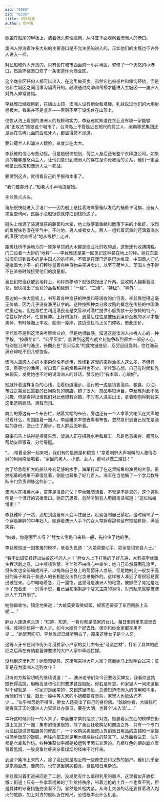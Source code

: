 ```yaml
---
aid: "0005"
zid: "0386"
title: 寻找弱点
author: 吹牛者
---
```


她坐在船尾的甲板上，装着低头整理渔网，从斗笠下面观察着澳洲人的港口。

澳洲人停泊着许多大船的主要港口是不允许民船进入的，正如他们的主城也不许外人进入一样。

对民船和外人开放的，只有设在城市西面的一小片地区，整修了一个天然的小港口，然后环绕港口修了一条街道作为商业区。

这个商业区任何人都可以出入，在这里做买卖。虽然它也被栅栏和壕沟环绕，但是它和主城区之间用壕沟隔离开的，必须通过岗哨和吊桥才能进入主城区——澳洲人对外人非常警惕。

李丝雅已经观察到，在旗山山顶，澳洲人设有炮台和塔楼。乳妹说过他们的大炮射程极大，看来并不是虚言——否则不至于设炮台在山顶上。

仅仅从海上看到的澳洲人的规模和实力，李丝雅就知道在东亚没有哪一家能够用“正攻法”摧毁这个城市了。台湾岛上不管是近在咫尺的荷兰人、闽南移民集团还是远在岛屿北面的西班牙人，都显得微不足道。

要让荷兰人和澳洲人翻脸，难度实在太大。

李丝雅的信心有些动摇。但是她很快想到，荷兰人身后还有整个东印度公司。如果真的能够激怒荷兰人，让他们意识到澳洲人的存在是你死我活的关系，他们一定会倾巢出动来和澳洲人决一死战。

要做到这点，就得看自己的手腕和本事了。

“我们要靠港了。”船老大小声地提醒她。

李丝雅点点头。

渔船很快就进入了港口——因为船上悬挂着海岸警备队发给的捕鱼许可旗，没有人来盘查询问，这艘小渔船很快就停泊到栈桥边了。

码头上堆满了装满渔获的藤筐和木箱，地上散落着鱼鳞和散落下来的小鱼虾。浓烈的鱼腥味弥漫在空气中。不时地，男人或者女人，两人一组杠着沉重的还滴着海水的渔获“吭哧哼哧”地从栈桥上走过。

距离栈桥不远地方的一座茅草顶的大木屋是渔业社的收购点，这里还代收捕捞税。门口设着一大排的“地秤”——李丝雅还是第一回见识这种装在地上的秤。她在东亚沿海见识到最多的是中国人的吊杆秤。不管是在澳门还是巴达维亚，中国商人们总是拿着大小不一的杆秤称量着各种货物来买进卖出，以至于荷兰人、英国人也不得不在某些时候接受他们的度量衡。

渔民们把渔获放到地秤上，司秤员移动下就很快报出了斤两。监收的人翻看着渔获，很快报出了渔获的品名和级别：“一级”、“二级”、“特级”、“等外”……

旁边的一块大黑板上，书写着各种渔获的种类和等级收购价目表，李丝雅觉得这毫无价值，因为几乎没有渔民认字的。这种按照种类分级收购的概念在传统的中国渔栏里也有，但是渔栏主利用渔民全是文盲和对渔栏提供小额贷款十分依赖的特点，往往以好说坏，任意舞弊。上好的鱼虾，到最后往往是被压到廉价至极的水平才能卖掉。有时候海上丰收，船刚一靠岸，这边渔栏马上关门停收，借此压价。

李丝雅不是到这里来考察渔业的，但是她很敏感，知道这是澳洲人拉拢人心的一种手段。“按质给价”、“公平买卖”，能做到这两点就立刻能争取到很大一部分人心。特别是沿海的渔民，长期处在“高买低卖”的食物链底层，忍受层层盘剥，往往渔获满仓却吃不到几顿饱饭。

澳洲人蛊惑人心的本事果然名不虚传，难怪到这里的来得渔民人这么多，不但有漳、泉等地的渔民，听口音广东的渔民来得也不少。李丝雅心想，自己有时候和乳妹聊天，发觉她也不时的说澳洲人的好话，赞叹他们“有本事，心眼好”。

她就怀着这样复杂的心绪，沿着街道漫步。渔行的一边是销售渔具、粮食、灯油、布匹之类渔民需要的日用杂货的商店，铺子很大，商品琳琅满目。李丝雅对此不感兴趣，但是看得出渔民们对此地很有兴趣，不时有人进进出出，拿着刚刚得到钱来这里选购商品，满载而归。

商店的旁边有一个布告栏，贴着大幅的布告，旁边还有一个人拿着大喇叭在大声地说着什么，周围围着一圈人。李丝雅原本想去看看布告，忽然意识到自己现在是渔姑的身份，便止住了脚步，在人群后面听着。

原来布告上贴得是招募告示，澳洲人正在招募水手和雇工，凡是愿意来得，都可以帮助安置家眷，分给房屋。

“……带着全家一起来吧，我们有的是房屋和粮食！”拿着喇叭大声喊叫的人激情澎湃的用闽南话喊着，“家里的老人、小孩、女人，都可以做工赚钱！”

为了给急剧扩大的船队补充足够的水手，海军打起了在这里捕鱼的渔民的主意。虽然招募的成果不算很显著，倒是也募集了好几百人。海军在当地搞了一个学兵教导队专门负责训练这些新丁。

澳洲人在招募水手，莫非是准备打仗？李丝雅暗想着，不管是不是真的，这个迹象倒是一个很好的调拨借口。她正沉思着，忽然听到有人用闽南话喊道：“这位姑娘慢走！”

李丝雅吓了一跳，没想到这里有人会叫住自己，赶紧强制自己镇定。这时候来了一个穿着胖胖的中年妇人，她穿着澳洲人手下的女人常穿得那种蓝布短袖裤褂，满脸笑容。

“姑娘，你是哪里人呀？”胖女人倒是自来熟一般，先拉住了她的手。

李丝雅做出一副害羞的模样，低着头说道：“大娘莫要动手，奴家是诏安县人士。”

“看不出诏安县还出姑娘这样的人才！”胖女人上下打量的了好几遍，大有把李丝雅生吞活剥之意，口中啧啧称赞。李丝雅不由得心中害怕：她自己虽然将面孔涂黑，将头发也全部编成辫子，以掩饰自己身上的葡萄牙人血统，但是她的比一般女子高挺的鼻子和异于普通人的长相是没法靠化妆来掩饰的。这样被人凑近了看很容易露出破绽来。心中暗暗着急，万一露馅，这里可是澳洲人的地盘，被抓住了肯定是吃不了兜着走——别得不说，自己当初绑架那个啥文主席的事情，对景起来就够被澳洲人千刀万剐了。

她强抑害怕，镇定地笑道：“大娘莫要取笑奴家，奴家还要买了东西回船上去呢……”

胖女人连连点头道：“知道，知道，一看你就是渔家的女儿。每日里风里来浪里去得。难得你长得一表人才。如今大娘有个好去处，保你和你全家都享用不尽……”她絮絮叨叨，李丝雅却已经听明白了，原来这胖女子是个人牙。

这等人牙专在闹市街头寻觅贫家小户家的女儿中有无“可造之材”，打听了具体的底细之后再在有纳妾蓄婢要求的大户人家中牵线拉媒。

没想到这里也有！她暗暗疑惑，这里哪来得大户人家？然而她马上就明白过来：莫非是在为澳洲人选购女仆？

只听对方絮絮叨叨的继续说道：“……澳洲老爷们如今正要收买婢女，我看你这姑娘长得高挑，眉眼高低和他们的要求甚是般配。你若是有意，和家里人一同来这里写个契就是——你家即是闽南的，又到这里捕鱼，总该知道澳洲人的信用和本事，给他们当丫鬟，就比一般中等人家的小姐都要尊贵些，家里人也能沾光不少……”似乎唯恐她不相信，胖女人还亮出了自己的身份牌。“姑娘你看，大娘我可是真真正正的澳洲人力资源处办事员，要在大明，也算个‘未入流’……”

幸好这时候郭怀一的人来了，李丝雅才乘机摆脱了对方。她装着买东西的模样在街道上又逛了一圈：集市的街道很短，除了渔业社收购站和商店之外，只有一个专门为渔民提供修船服务的修船厂，一个收购买卖鹿皮山货销售日用品的店铺和一家提供简单饭菜的饭铺。再往内部去就是用木栅栏拦住的禁区了。从外面看进去，似乎都是仓库和作坊。各种渔获似乎都是被运到里面去处理的。几根红色的烟囱矗立着冒着黑烟，一股臭鱼烂虾夹杂着煤烟的怪味不时传来。

到这个集市上来的人，除了渔民就是附近的一些原住民和汉族的猎户。他们几乎全是来卖鹿皮、鹿肉的，也在这里购买粮食、食盐和日用杂货。

李丝雅沿着街道来回走了二趟，没发觉有什么值得利用的弱点。这里看似开放松懈：街道上只有一些拿着棍棒的丁壮维持秩序，带着刀枪的士兵一个也看不到，但是具体的守备措施完全看不到，显然是外松内紧。从海上突袭的话还要冒着敌人炮火的威胁，加上对方的舰队近在咫尺，恐怕根本没什么机会。
